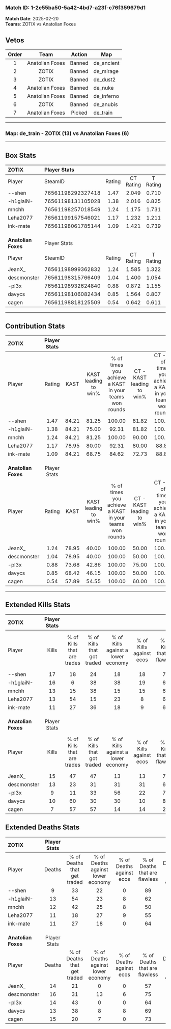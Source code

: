 ### Match ID: 1-2e55ba50-5a42-4bd7-a23f-c76f359679d1  
**Match Date**: 2025-02-20  
**Teams**: ZOTIX vs Anatolian Foxes  

## Vetos  

| Order | Team | Action | Map |
| :---: | :--: | :----: | --- |
| 1 | Anatolian Foxes | Banned | de_ancient |
| 2 | ZOTIX | Banned | de_mirage |
| 3 | ZOTIX | Banned | de_dust2 |
| 4 | Anatolian Foxes | Banned | de_nuke |
| 5 | Anatolian Foxes | Banned | de_inferno |
| 6 | ZOTIX | Banned | de_anubis |
| 7 | Anatolian Foxes | Picked | de_train |

---  

### **Map**: de_train - ZOTIX (13) vs Anatolian Foxes (6)  
---  

## Box Stats  

| **ZOTIX**           | Player Stats      |        |           |          |       |      |       |         |        |      |     |
| :- | :- | :-: | :-: | :-: | :-: | :-: | :-: | :-: | :-: | :-: | :-: |
| Player              | SteamID           | Rating | CT Rating | T Rating | KAST  | ADR  | Kills | Assists | Deaths | K/D  | HS% |
| --shen              | 76561198292327418 |  1.47  |   2.049   |  0.710   | 84.21 | 84.0 |  17   |    1    |   9    | 1.89 | 29  |
| -h1glaiN-           | 76561198131105028 |  1.38  |   2.016   |  0.825   | 84.21 | 95.2 |  16   |    7    |   13   | 1.23 | 56  |
| mnchh               | 76561198257018549 |  1.24  |   1.175   |  1.731   | 84.21 | 89.8 |  13   |    4    |   12   | 1.08 | 69  |
| Leha2077            | 76561199157546021 |  1.17  |   1.232   |  1.211   | 78.95 | 70.7 |  13   |    4    |   11   | 1.18 | 61  |
| ink-mate            | 76561198061785144 |  1.09  |   1.421   |  0.739   | 84.21 | 63.1 |  11   |    3    |   11   | 1.00 | 45  |
|                     |                   |        |           |          |       |      |       |         |        |      |     |
|                     |                   |        |           |          |       |      |       |         |        |      |     |
|                     |                   |        |           |          |       |      |       |         |        |      |     |
| **Anatolian Foxes** | Player Stats      |        |           |          |       |      |       |         |        |      |     |
| Player              | SteamID           | Rating | CT Rating | T Rating | KAST  | ADR  | Kills | Assists | Deaths | K/D  | HS% |
| JeanX_              | 76561198999362832 |  1.24  |   1.585   |  1.322   | 78.95 | 92.7 |  15   |    3    |   14   | 1.07 | 73  |
| descmonster         | 76561198315766409 |  1.04  |   1.400   |  1.054   | 78.95 | 73.3 |  13   |    5    |   16   | 0.81 | 38  |
| -pl3x               | 76561198932624840 |  0.88  |   0.872   |  1.155   | 73.68 | 69.6 |   9   |    8    |   14   | 0.64 | 66  |
| davycs              | 76561198106082434 |  0.85  |   1.564   |  0.807   | 68.42 | 54.7 |  10   |    4    |   13   | 0.77 | 60  |
| cagen               | 76561198818125509 |  0.54  |   0.642   |  0.611   | 57.89 | 43.3 |   7   |    3    |   15   | 0.47 | 42  |
---  

## Contribution Stats  

| **ZOTIX**           | Player Stats |       |                      |                                                        |                           |                                                             |                          |                                                            |
| :- | :-: | :-: | :-: | :-: | :-: | :-: | :-: | :-: |
| Player              |    Rating    | KAST  | KAST leading to win% | % of times you achieve a KAST in your teams won rounds | CT - KAST leading to win% | CT - % of times you achieve a KAST in your teams won rounds | T - KAST leading to win% | T - % of times you achieve a KAST in your teams won rounds |
| --shen              |     1.47     | 84.21 |        81.25         |                         100.00                         |           81.82           |                           100.00                            |          80.00           |                           100.00                           |
| -h1glaiN-           |     1.38     | 84.21 |        75.00         |                         92.31                          |           81.82           |                           100.00                            |          60.00           |                           75.00                            |
| mnchh               |     1.24     | 84.21 |        81.25         |                         100.00                         |           90.00           |                           100.00                            |          66.67           |                           100.00                           |
| Leha2077            |     1.17     | 78.95 |        80.00         |                         92.31                          |           80.00           |                            88.89                            |          80.00           |                           100.00                           |
| ink-mate            |     1.09     | 84.21 |        68.75         |                         84.62                          |           72.73           |                            88.89                            |          60.00           |                           75.00                            |
|                     |              |       |                      |                                                        |                           |                                                             |                          |                                                            |
|                     |              |       |                      |                                                        |                           |                                                             |                          |                                                            |
|                     |              |       |                      |                                                        |                           |                                                             |                          |                                                            |
| **Anatolian Foxes** | Player Stats |       |                      |                                                        |                           |                                                             |                          |                                                            |
| Player              |    Rating    | KAST  | KAST leading to win% | % of times you achieve a KAST in your teams won rounds | CT - KAST leading to win% | CT - % of times you achieve a KAST in your teams won rounds | T - KAST leading to win% | T - % of times you achieve a KAST in your teams won rounds |
| JeanX_              |     1.24     | 78.95 |        40.00         |                         100.00                         |           50.00           |                           100.00                            |          33.33           |                           100.00                           |
| descmonster         |     1.04     | 78.95 |        40.00         |                         100.00                         |           50.00           |                           100.00                            |          33.33           |                           100.00                           |
| -pl3x               |     0.88     | 73.68 |        42.86         |                         100.00                         |           75.00           |                           100.00                            |          30.00           |                           100.00                           |
| davycs              |     0.85     | 68.42 |        46.15         |                         100.00                         |           50.00           |                           100.00                            |          42.86           |                           100.00                           |
| cagen               |     0.54     | 57.89 |        54.55         |                         100.00                         |           60.00           |                           100.00                            |          50.00           |                           100.00                           |
---  

## Extended Kills Stats  

| **ZOTIX**           | Player Stats |                            |                            |                                    |                         |                              |                                 |                                       |                    |           |
| :- | :-: | :-: | :-: | :-: | :-: | :-: | :-: | :-: | :-: | :-: |
| Player              |    Kills     | % of Kills that are trades | % of Kills that got traded | % of Kills against a lower economy | % of Kills against ecos | % of Kills that are flawless | % of Kills that are close duels | % of Kills that are assisted by flash | Pistol Round Kills | AWP Kills |
| --shen              |      17      |             18             |             24             |                 18                 |           18            |              76              |                0                |                   6                   |         9          |     1     |
| -h1glaiN-           |      16      |             6              |             38             |                 38                 |           19            |              63              |                0                |                   0                   |         0          |     3     |
| mnchh               |      13      |             15             |             38             |                 15                 |           15            |              69              |                0                |                   0                   |         0          |     2     |
| Leha2077            |      13      |             54             |             15             |                 23                 |            8            |              62              |                8                |                   0                   |         0          |     0     |
| ink-mate            |      11      |             27             |             36             |                 18                 |            9            |              64              |                0                |                   0                   |         0          |     1     |
|                     |              |                            |                            |                                    |                         |                              |                                 |                                       |                    |           |
|                     |              |                            |                            |                                    |                         |                              |                                 |                                       |                    |           |
|                     |              |                            |                            |                                    |                         |                              |                                 |                                       |                    |           |
| **Anatolian Foxes** | Player Stats |                            |                            |                                    |                         |                              |                                 |                                       |                    |           |
| Player              |    Kills     | % of Kills that are trades | % of Kills that got traded | % of Kills against a lower economy | % of Kills against ecos | % of Kills that are flawless | % of Kills that are close duels | % of Kills that are assisted by flash | Pistol Round Kills | AWP Kills |
| JeanX_              |      15      |             47             |             47             |                 13                 |           13            |              73              |                0                |                   0                   |         0          |     1     |
| descmonster         |      13      |             23             |             31             |                 31                 |           31            |              69              |                0                |                   0                   |         4          |     2     |
| -pl3x               |      9       |             11             |             33             |                 56                 |           22            |              78              |                0                |                   0                   |         0          |     3     |
| davycs              |      10      |             60             |             30             |                 30                 |           10            |              80              |               10                |                   0                   |         0          |     2     |
| cagen               |      7       |             57             |             57             |                 14                 |           14            |              29              |               29                |                   0                   |         0          |     0     |
## Extended Deaths Stats  

| **ZOTIX**           | Player Stats |                             |                                   |                          |                               |                            |                           |               |
| :- | :-: | :-: | :-: | :-: | :-: | :-: | :-: | :-: |
| Player              |    Deaths    | % of Deaths that get traded | % of Deaths against lower economy | % of Deaths against ecos | % of Deaths that are flawless | % of Deaths that are close | % of Deaths while blinded | Deaths to AWP |
| --shen              |      9       |             33              |                22                 |            0             |              89               |             0              |             0             |       2       |
| -h1glaiN-           |      13      |             54              |                23                 |            8             |              62               |             0              |             0             |       0       |
| mnchh               |      12      |             42              |                25                 |            8             |              50               |             25             |             0             |       0       |
| Leha2077            |      11      |             18              |                27                 |            9             |              55               |             0              |             0             |       1       |
| ink-mate            |      11      |             27              |                18                 |            0             |              64               |             0              |             0             |       1       |
|                     |              |                             |                                   |                          |                               |                            |                           |               |
|                     |              |                             |                                   |                          |                               |                            |                           |               |
|                     |              |                             |                                   |                          |                               |                            |                           |               |
| **Anatolian Foxes** | Player Stats |                             |                                   |                          |                               |                            |                           |               |
| Player              |    Deaths    | % of Deaths that get traded | % of Deaths against lower economy | % of Deaths against ecos | % of Deaths that are flawless | % of Deaths that are close | % of Deaths while blinded | Deaths to AWP |
| JeanX_              |      14      |             21              |                 0                 |            0             |              57               |             7              |             0             |       1       |
| descmonster         |      16      |             31              |                13                 |            6             |              75               |             0              |             0             |       3       |
| -pl3x               |      14      |             43              |                 0                 |            0             |              64               |             0              |             0             |       1       |
| davycs              |      13      |             38              |                 8                 |            8             |              69               |             0              |             0             |       2       |
| cagen               |      15      |             20              |                 7                 |            0             |              73               |             0              |             7             |       2       |

